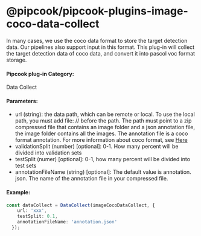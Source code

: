 # @pipcook/pipcook-plugins-image-coco-data-collect

In many cases, we use the coco data format to store the target detection data. Our pipelines also support input in this format. This plug-in will collect the target detection data of coco data, and convert it into pascol voc format storage.

<a name="klNlr"></a>
#### Pipcook plug-in Category:
Data Collect

<a name="xzxwP"></a>
#### Parameters:

- url (string): the data path, which can be remote or local. To use the local path, you must add file: // before the path. The path must point to a zip compressed file that contains an image folder and a json annotation file, the image folder contains all the images. The annotation file is a coco format annotation. For more information about coco format, see [Here](https://www.immersivelimit.com/tutorials/create-coco-annotations-from-scratch)
- validationSplit (number) [optional]: 0-1. How many percent will be divided into validation sets
- testSplit (numer) [optional]: 0-1, how many percent will be divided into test sets
- annotationFileName (string) [optional]: The default value is annotation. json. The name of the annotation file in your compressed file.

<a name="2e1Vr"></a>
#### Example:

```typescript
const dataCollect = DataCollect(imageCocoDataCollect, {
    url: 'xxx',
    testSplit: 0.1,
    annotationFileName: 'annotation.json'
  });
```

